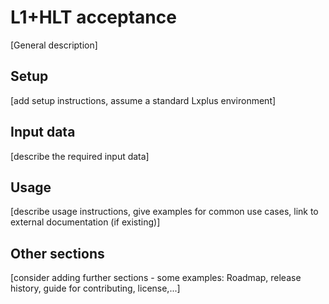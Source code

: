 # L1+HLT acceptance

[General description]

## Setup

[add setup instructions, assume a standard Lxplus environment]

## Input data

[describe the required input data]

## Usage

[describe usage instructions, give examples for common use cases, link to external
documentation (if existing)]

## Other sections

[consider adding further sections - some examples: Roadmap, release history,
guide for contributing, license,...]
